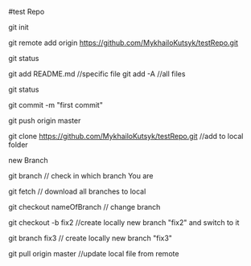 #test Repo

git init

git remote add origin https://github.com/MykhailoKutsyk/testRepo.git

git status

git add README.md  //specific file
git add -A   //all files 

git status

git commit -m "first commit"

git push origin master

git clone https://github.com/MykhailoKutsyk/testRepo.git   //add to local folder 

new Branch

git branch // check in which branch You are

git fetch   // download all branches to local

git checkout nameOfBranch // change branch

git checkout -b fix2   //create locally new branch "fix2" and switch to it

git branch  fix3   // create locally new branch "fix3"

git pull origin master   //update local file from remote